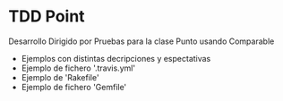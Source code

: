 TDD Point
================

Desarrollo Dirigido por Pruebas para la clase Punto usando Comparable

  * Ejemplos con distintas decripciones y espectativas 
  * Ejemplo de fichero '.travis.yml' 
  * Ejemplo de 'Rakefile'
  * Ejemplo de fichero 'Gemfile'

